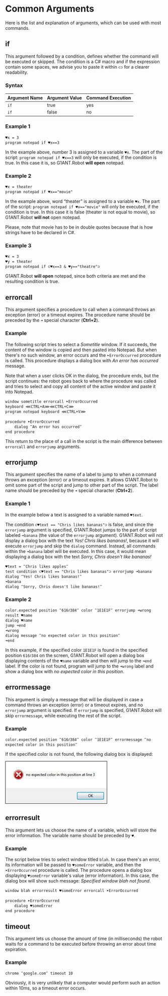 # Common Arguments

Here is the list and explanation of arguments, which can be used with most commands.

## if

This argument followed by a condition, defines whether the command will be executed or skipped. The condition is a C# macro and if the expression contain some spaces, we advise you to paste it within `⊂⊃` for a clearer readability.

### Syntax

| Argument Name | Argument Value | Command Execution |
| ------------- | -------------- | ----------------- |
| `if` | true | yes |
| `if` | false | no |

### Example 1

```G1ANT
♥x = 3
program notepad if ♥x==3
```

In the example above, number 3 is assigned to a variable `♥x`.  The part of the script: `program notepad if ♥x==3` will only be executed, if the condition is true. In this case it is, so G1ANT.Robot **will open** notepad.

### Example 2

```G1ANT
♥x = theater
program notepad if ♥x=="movie"
```

In the example above, word “theater” is assigned to a variable `♥x`.  The part of the script: `program notepad if ♥x=="movie"` will only be executed, if the condition is true. In this case it is false (theater is not equal to movie), so G1ANT.Robot **will not** open notepad.

Please, note that movie has to be in double quotes because that is how strings have to be declared in C#.

### Example 3

```G1ANT
♥x = 3
♥y = theater
program notepad if ⊂♥x==3 & ♥y=="theatre"⊃
```

G1ANT.Robot **will open** notepad, since both criteria are met and the resulting condition is true.

## errorcall

This argument specifies a procedure to call when a command throws an exception (error) or a timeout expires. The procedure name should be preceded by the `➜` special character (**Ctrl+2**).

### Example

The following script tries to select a *Sometitle* window. If it succeeds, the content of the window is copied and then pasted into Notepad. But when there's no such window, an error occurs and the `➤ErrorOccurred` procedure is called. This procedure displays a dialog box with *An error has occurred* message.

Note that when a user clicks OK in the dialog, the procedure ends, but the script continues: the robot goes back to where the procedure was called and tries to select and copy all content of the active window and paste it into Notepad.

```G1ANT
window sometitle errorcall ➤ErrorOccurred
keyboard ⋘CTRL+A⋙⋘CTRL+C⋙
program notepad keyboard ⋘CTRL+V⋙ 

procedure ➤ErrorOccurred
	dialog ‴An error has occurred‴
end procedure
```

This return to the place of a call in the script is the main difference between `errorcall` and `errorjump` arguments.

## errorjump 

This argument specifies the name of a label to jump to when a command throws an exception (error) or a timeout expires. It allows G1ANT.Robot to omit some part of the script and jump to other part of the script. The label name should be preceded by the `➜` special character (**Ctrl+2**).

### Example 1

In the example below a text is assigned to a variable named `♥text`.

The condition `⊂♥text == "Chris likes bananas"⊃` is false, and since the `errorjump` argument is specified,  G1ANT.Robot jumps to the part of script labeled `➜banana` (the value of the `errorjump` argument). G1ANT.Robot will not display a dialog box with the text *Yes! Chris likes bananas!*, because it will execute `errorjump` and skip the `dialog` command. Instead, all commands within the  `➜banana`  label will be executed. In this case, it would mean displaying a dialog box with the text *Sorry, Chris doesn't like bananas!*

```G1ANT
♥text = ‴Chris likes apples‴
test condition ⊂♥text == "Chris likes bananas"⊃ errorjump ➜banana
dialog ‴Yes! Chris likes bananas!‴
➜banana
dialog ‴Sorry, Chris doesn't like bananas!‴
```

### Example 2

```G1ANT
color.expected position ‴616⫽384‴ color ‴1E1E1F‴ errorjump ➜wrong result ♥name
dialog ♥name
jump ➜end
➜wrong 
dialog message ‴no expected color in this position‴
➜end
```

In this example, if the specified color `1E1E1F` is found in the specified position `616⫽384` on the screen, G1ANT.Robot will open a dialog box displaying contents of the `♥name` variable and then will jump to the `➜end` label. If the color is not found, program will jump to the `➜wrong` label and show a dialog box with *no expected color in this position*.

## errormessage

This argument is simply a message that will be displayed in case a command throws an exception (error) or a timeout expires, and no `errorjump` argument is specified. If `errorjump` is specified, G1ANT.Robot will skip `errormessage`, while executing the rest of the script.

### Example

```G1ANT
color.expected position ‴616⫽384‴ color ‴1E1E1F‴ errormessage ‴no expected color in this position‴
```

If the specified color is not found, the following dialog box is displayed:

![](../.gitbook/assets/errormessage-1542110074594.jpg)

## errorresult

This argument lets us choose the name of a variable, which will store the error information. The variable name should be preceded by `♥`.

### Example

The script below tries to select window titled `blah`. In case there's an error, its information will be passed to `♥someError` variable, and then the `➤ErrorOccurred` procedure is called. The procedure opens a dialog box displaying `♥someError` variable's value (error information). In this case, the dialog box will show such message: *Specified window blah not found*.

```G1ANT
window blah errorresult ♥someError errorcall ➤ErrorOccurred

procedure ➤ErrorOccurred
    dialog ♥someError
end procedure
```

## timeout

This argument lets us choose the amount of time (in milliseconds) the robot waits for a command to be executed before throwing an error about time expiration. 

### Example

```G1ANT
chrome ‴google.com‴ timeout 10
```

Obviously, it is very unlikely that a computer would perform such an action within 10ms, so a timeout error occurs.
